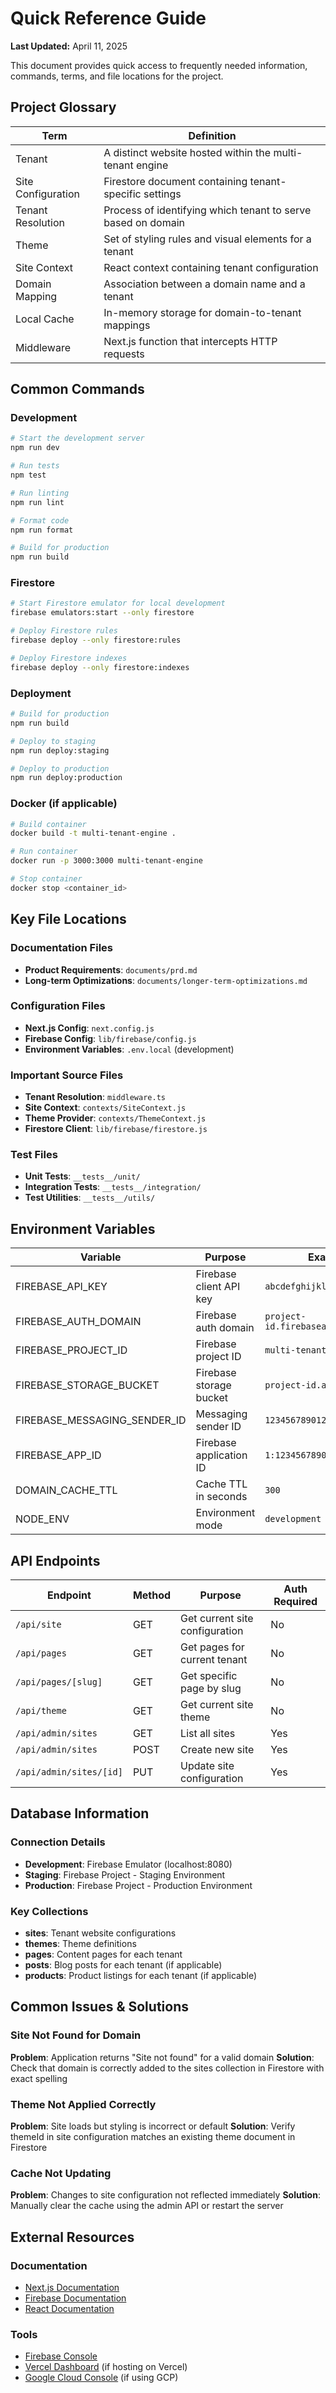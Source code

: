 # Quick Reference Guide

**Last Updated:** April 11, 2025

This document provides quick access to frequently needed information, commands, terms, and file locations for the project.

## Project Glossary

| Term | Definition |
|------|------------|
| Tenant | A distinct website hosted within the multi-tenant engine |
| Site Configuration | Firestore document containing tenant-specific settings |
| Tenant Resolution | Process of identifying which tenant to serve based on domain |
| Theme | Set of styling rules and visual elements for a tenant |
| Site Context | React context containing tenant configuration |
| Domain Mapping | Association between a domain name and a tenant |
| Local Cache | In-memory storage for domain-to-tenant mappings |
| Middleware | Next.js function that intercepts HTTP requests |

## Common Commands

### Development

```bash
# Start the development server
npm run dev

# Run tests
npm test

# Run linting
npm run lint

# Format code
npm run format

# Build for production
npm run build
```

### Firestore

```bash
# Start Firestore emulator for local development
firebase emulators:start --only firestore

# Deploy Firestore rules
firebase deploy --only firestore:rules

# Deploy Firestore indexes
firebase deploy --only firestore:indexes
```

### Deployment

```bash
# Build for production
npm run build

# Deploy to staging
npm run deploy:staging

# Deploy to production
npm run deploy:production
```

### Docker (if applicable)

```bash
# Build container
docker build -t multi-tenant-engine .

# Run container
docker run -p 3000:3000 multi-tenant-engine

# Stop container
docker stop <container_id>
```

## Key File Locations

### Documentation Files
- **Product Requirements**: `documents/prd.md`
- **Long-term Optimizations**: `documents/longer-term-optimizations.md`

### Configuration Files
- **Next.js Config**: `next.config.js`
- **Firebase Config**: `lib/firebase/config.js`
- **Environment Variables**: `.env.local` (development)

### Important Source Files
- **Tenant Resolution**: `middleware.ts`
- **Site Context**: `contexts/SiteContext.js`
- **Theme Provider**: `contexts/ThemeContext.js`
- **Firestore Client**: `lib/firebase/firestore.js`

### Test Files
- **Unit Tests**: `__tests__/unit/`
- **Integration Tests**: `__tests__/integration/`
- **Test Utilities**: `__tests__/utils/`

## Environment Variables

| Variable | Purpose | Example |
|----------|---------|---------|
| FIREBASE_API_KEY | Firebase client API key | `abcdefghijklmnopqrst` |
| FIREBASE_AUTH_DOMAIN | Firebase auth domain | `project-id.firebaseapp.com` |
| FIREBASE_PROJECT_ID | Firebase project ID | `multi-tenant-engine` |
| FIREBASE_STORAGE_BUCKET | Firebase storage bucket | `project-id.appspot.com` |
| FIREBASE_MESSAGING_SENDER_ID | Messaging sender ID | `123456789012` |
| FIREBASE_APP_ID | Firebase application ID | `1:123456789012:web:abcdef` |
| DOMAIN_CACHE_TTL | Cache TTL in seconds | `300` |
| NODE_ENV | Environment mode | `development` |

## API Endpoints

| Endpoint | Method | Purpose | Auth Required |
|----------|--------|---------|--------------|
| `/api/site` | GET | Get current site configuration | No |
| `/api/pages` | GET | Get pages for current tenant | No |
| `/api/pages/[slug]` | GET | Get specific page by slug | No |
| `/api/theme` | GET | Get current site theme | No |
| `/api/admin/sites` | GET | List all sites | Yes |
| `/api/admin/sites` | POST | Create new site | Yes |
| `/api/admin/sites/[id]` | PUT | Update site configuration | Yes |

## Database Information

### Connection Details
- **Development**: Firebase Emulator (localhost:8080)
- **Staging**: Firebase Project - Staging Environment
- **Production**: Firebase Project - Production Environment

### Key Collections
- **sites**: Tenant website configurations
- **themes**: Theme definitions
- **pages**: Content pages for each tenant
- **posts**: Blog posts for each tenant (if applicable)
- **products**: Product listings for each tenant (if applicable)

## Common Issues & Solutions

### Site Not Found for Domain
**Problem**: Application returns "Site not found" for a valid domain
**Solution**: Check that domain is correctly added to the sites collection in Firestore with exact spelling

### Theme Not Applied Correctly
**Problem**: Site loads but styling is incorrect or default
**Solution**: Verify themeId in site configuration matches an existing theme document in Firestore

### Cache Not Updating
**Problem**: Changes to site configuration not reflected immediately
**Solution**: Manually clear the cache using the admin API or restart the server

## External Resources

### Documentation
- [Next.js Documentation](https://nextjs.org/docs)
- [Firebase Documentation](https://firebase.google.com/docs)
- [React Documentation](https://reactjs.org/docs)

### Tools
- [Firebase Console](https://console.firebase.google.com/)
- [Vercel Dashboard](https://vercel.com/dashboard) (if hosting on Vercel)
- [Google Cloud Console](https://console.cloud.google.com/) (if using GCP)